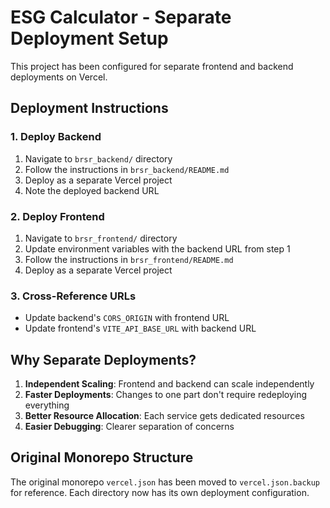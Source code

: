 # ESG Calculator - Separate Deployment Setup

This project has been configured for separate frontend and backend deployments on Vercel.

## Deployment Instructions

### 1. Deploy Backend
1. Navigate to `brsr_backend/` directory
2. Follow the instructions in `brsr_backend/README.md`
3. Deploy as a separate Vercel project
4. Note the deployed backend URL

### 2. Deploy Frontend
1. Navigate to `brsr_frontend/` directory  
2. Update environment variables with the backend URL from step 1
3. Follow the instructions in `brsr_frontend/README.md`
4. Deploy as a separate Vercel project

### 3. Cross-Reference URLs
- Update backend's `CORS_ORIGIN` with frontend URL
- Update frontend's `VITE_API_BASE_URL` with backend URL

## Why Separate Deployments?

1. **Independent Scaling**: Frontend and backend can scale independently
2. **Faster Deployments**: Changes to one part don't require redeploying everything
3. **Better Resource Allocation**: Each service gets dedicated resources
4. **Easier Debugging**: Clearer separation of concerns

## Original Monorepo Structure

The original monorepo `vercel.json` has been moved to `vercel.json.backup` for reference.
Each directory now has its own deployment configuration.
